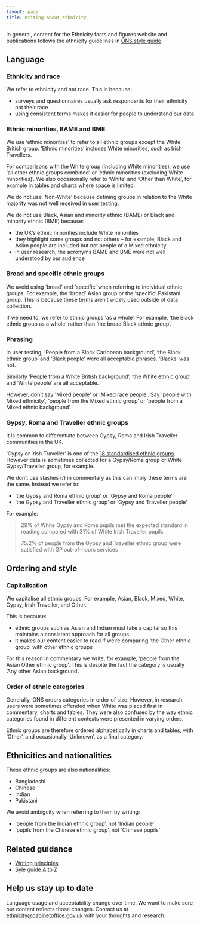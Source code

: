 ```yaml
---
layout: page
title: Writing about ethnicity
---
```


In general, content for the Ethnicity facts and figures website and publications follows the ethnicity guidelines in [ONS style guide](https://style.ons.gov.uk/category/house-style/language-and-spelling/#race-and-ethnicity).  

## Language

### Ethnicity and race

We refer to ethnicity and not race. This is because:

* surveys and questionnaires usually ask respondents for their ethnicity not their race
* using consistent terms makes it easier for people to understand our data

### Ethnic minorities, BAME and BME

We use ‘ethnic minorities’ to refer to all ethnic groups except the White British group. ‘Ethnic minorities’ includes White minorities, such as Irish Travellers.  

For comparisons with the White group (including White minorities), we use ‘all other ethnic groups combined’ or ‘ethnic minorities (excluding White minorities)’. We also occasionally refer to ‘White’ and ‘Other than White’, for example in tables and charts where space is limited.

We do not use ‘Non-White’ because defining groups in relation to the White majority was not well received in user testing.

We do not use Black, Asian and minority ethnic (BAME) or Black and minority ethnic (BME) because:

* the UK’s ethnic minorities include White minorities
* they highlight some groups and not others – for example, Black and Asian people are included but not people of a Mixed ethnicity
* in user research, the acronyms BAME and BME were not well understood by our audience

### Broad and specific ethnic groups

We avoid using ‘broad’ and ‘specific’ when referring to individual ethnic groups. For example, the ‘broad’ Asian group or the ‘specific’ Pakistani group. This is because these terms aren’t widely used outside of data collection.
 
If we need to, we refer to ethnic groups ‘as a whole’. For example, ‘the Black ethnic group as a whole’ rather than ‘the broad Black ethnic group’.

### Phrasing

In user testing, ‘People from a Black Caribbean background’, ‘the Black ethnic group’ and ‘Black people’ were all acceptable phrases. ‘Blacks’ was not.

Similarly ‘People from a White British background’, ‘the White ethnic group’ and ‘White people’ are all acceptable. 

However, don’t say 'Mixed people' or 'Mixed race people'. Say 'people with Mixed ethnicity', ‘people from the Mixed ethnic group’ or ‘people from a Mixed ethnic background’. 

### Gypsy, Roma and Traveller ethnic groups

It is common to differentiate between Gypsy, Roma and Irish Traveller communities in the UK. 

‘Gypsy or Irish Traveller’ is one of the [18 standardised ethnic groups](https://www.ethnicity-facts-figures.service.gov.uk/ethnic-groups). However data is sometimes collected for a Gypsy/Roma group or White Gypsy/Traveller group, for example.

We don’t use slashes (/) in commentary as this can imply these terms are the same. Instead we refer to:

* ‘the Gypsy and Roma ethnic group’ or ‘Gypsy and Roma people’
* ‘the Gypsy and Traveller ethnic group’  or ‘Gypsy and  Traveller people’

For example:

> 29% of White Gypsy and Roma pupils met the expected standard in reading compared with 31% of White Irish Traveller pupils
>
> 75.2% of people from the Gypsy and Traveller ethnic group were satisfied with GP out-of-hours services 

## Ordering and style

### Capitalisation
 
We capitalise all ethnic groups. For example, Asian, Black, Mixed, White, Gypsy, Irish Traveller, and Other.
 
This is because:
 
* ethnic groups such as Asian and Indian must take a capital so this maintains a consistent approach for all groups
* it makes our content easier to read if we’re comparing ‘the Other ethnic group’ with other ethnic groups

For this reason in commentary we write, for example, ‘people from the Asian Other ethnic group’. This is despite the fact the category is usually ‘Any other Asian background’. 

### Order of ethnic categories

Generally, ONS orders categories in order of size. However, in research users were sometimes offended when White was placed first in commentary, charts and tables. They were also confused by the way ethnic categories found in different contexts were presented in varying orders.

Ethnic groups are therefore ordered alphabetically in charts and tables, with ‘Other’, and occasionally ‘Unknown’, as a final category.

## Ethnicities and nationalities

These ethnic groups are also nationalities: 

* Bangladeshi
* Chinese
* Indian
* Pakistani

We avoid ambiguity when referring to them by writing:

* ‘people from the Indian ethnic group’, not 'Indian people'
* ‘pupils from the Chinese ethnic group’, not ‘Chinese pupils’

## Related guidance

* [Writing principles](principles)
* [Syle guide A to Z](a-z)

## Help us stay up to date

Language usage and acceptability change over time. We want to make sure our content reflects those changes. Contact us at [ethnicity@cabinetoffice.gov.uk](mailto:ethnicity@cabinetoffice.gov.uk) with your thoughts and research. 
